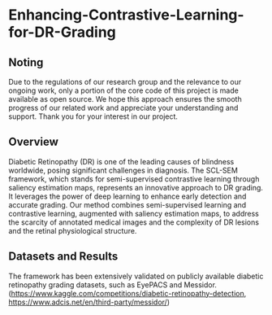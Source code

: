 # Enhancing-Contrastive-Learning-for-DR-Grading

## Noting
Due to the regulations of our research group and the relevance to our ongoing work, only a portion of the core code of this project is made available as open source. We hope this approach ensures the smooth progress of our related work and appreciate your understanding and support. Thank you for your interest in our project.


## Overview

Diabetic Retinopathy (DR) is one of the leading causes of blindness worldwide, posing significant challenges in diagnosis. The SCL-SEM framework, which stands for semi-supervised contrastive learning through saliency estimation maps, represents an innovative approach to DR grading. It leverages the power of deep learning to enhance early detection and accurate grading. Our method combines semi-supervised learning and contrastive learning, augmented with saliency estimation maps, to address the scarcity of annotated medical images and the complexity of DR lesions and the retinal physiological structure. 


## Datasets and Results
The framework has been extensively validated on publicly available diabetic retinopathy grading datasets, such as EyePACS and Messidor. (https://www.kaggle.com/competitions/diabetic-retinopathy-detection, https://www.adcis.net/en/third-party/messidor/)

